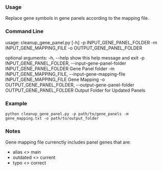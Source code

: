 ### Usage
Replace gene symbols in gene panels according to the mapping file. 

### Command Line

usage: cleanup_gene_panel.py [-h] -p INPUT_GENE_PANEL_FOLDER -m
                             INPUT_GENE_MAPPING_FILE -o
                             OUTPUT_GENE_PANEL_FOLDER

optional arguments:
  -h, --help            show this help message and exit
  -p INPUT_GENE_PANEL_FOLDER, --input-gene-panel-folder INPUT_GENE_PANEL_FOLDER
                        Gene Panel folder
  -m INPUT_GENE_MAPPING_FILE, --input-gene-mapping-file INPUT_GENE_MAPPING_FILE
                        Gene Mapping
  -o OUTPUT_GENE_PANEL_FOLDER, --output-gene-panel-folder OUTPUT_GENE_PANEL_FOLDER
                        Output Folder for Updated Panels

### Example

```
python cleanup_gene_panel.py -p path/to/gene_panels -m gene_mapping.txt -o path/to/output_folder
```

### Notes
Gene mapping file currenctly includes panel genes that are:
- alias <> main
- outdated <> current
- typo <> correct